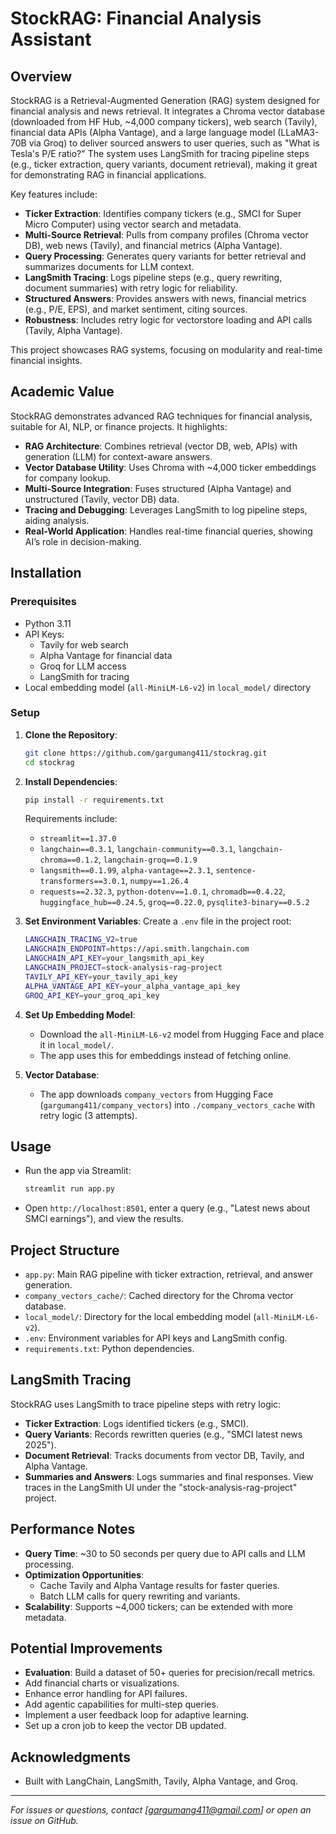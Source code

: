 # StockRAG: Financial Analysis Assistant

## Overview

StockRAG is a Retrieval-Augmented Generation (RAG) system designed for financial analysis and news retrieval. It integrates a Chroma vector database (downloaded from HF Hub, \~4,000 company tickers), web search (Tavily), financial data APIs (Alpha Vantage), and a large language model (LLaMA3-70B via Groq) to deliver sourced answers to user queries, such as "What is Tesla's P/E ratio?" The system uses LangSmith for tracing pipeline steps (e.g., ticker extraction, query variants, document retrieval), making it great for demonstrating RAG in financial applications.

Key features include:

- **Ticker Extraction**: Identifies company tickers (e.g., SMCI for Super Micro Computer) using vector search and metadata.
- **Multi-Source Retrieval**: Pulls from company profiles (Chroma vector DB), web news (Tavily), and financial metrics (Alpha Vantage).
- **Query Processing**: Generates query variants for better retrieval and summarizes documents for LLM context.
- **LangSmith Tracing**: Logs pipeline steps (e.g., query rewriting, document summaries) with retry logic for reliability.
- **Structured Answers**: Provides answers with news, financial metrics (e.g., P/E, EPS), and market sentiment, citing sources.
- **Robustness**: Includes retry logic for vectorstore loading and API calls (Tavily, Alpha Vantage).

This project showcases RAG systems, focusing on modularity and real-time financial insights.

## Academic Value

StockRAG demonstrates advanced RAG techniques for financial analysis, suitable for AI, NLP, or finance projects. It highlights:

- **RAG Architecture**: Combines retrieval (vector DB, web, APIs) with generation (LLM) for context-aware answers.
- **Vector Database Utility**: Uses Chroma with \~4,000 ticker embeddings for company lookup.
- **Multi-Source Integration**: Fuses structured (Alpha Vantage) and unstructured (Tavily, vector DB) data.
- **Tracing and Debugging**: Leverages LangSmith to log pipeline steps, aiding analysis.
- **Real-World Application**: Handles real-time financial queries, showing AI’s role in decision-making.

## Installation

### Prerequisites

- Python 3.11
- API Keys:
  - Tavily for web search
  - Alpha Vantage for financial data
  - Groq for LLM access
  - LangSmith for tracing
- Local embedding model (`all-MiniLM-L6-v2`) in `local_model/` directory

### Setup

1. **Clone the Repository**:

   ```bash
   git clone https://github.com/gargumang411/stockrag.git
   cd stockrag
   ```

2. **Install Dependencies**:

   ```bash
   pip install -r requirements.txt
   ```

   Requirements include:

   - `streamlit==1.37.0`
   - `langchain==0.3.1`, `langchain-community==0.3.1`, `langchain-chroma==0.1.2`, `langchain-groq==0.1.9`
   - `langsmith==0.1.99`, `alpha-vantage==2.3.1`, `sentence-transformers==3.0.1`, `numpy==1.26.4`
   - `requests==2.32.3`, `python-dotenv==1.0.1`, `chromadb==0.4.22`, `huggingface_hub==0.24.5`, `groq==0.22.0`, `pysqlite3-binary==0.5.2`

3. **Set Environment Variables**: Create a `.env` file in the project root:

   ```bash
   LANGCHAIN_TRACING_V2=true
   LANGCHAIN_ENDPOINT=https://api.smith.langchain.com
   LANGCHAIN_API_KEY=your_langsmith_api_key
   LANGCHAIN_PROJECT=stock-analysis-rag-project
   TAVILY_API_KEY=your_tavily_api_key
   ALPHA_VANTAGE_API_KEY=your_alpha_vantage_api_key
   GROQ_API_KEY=your_groq_api_key
   ```

4. **Set Up Embedding Model**:

   - Download the `all-MiniLM-L6-v2` model from Hugging Face and place it in `local_model/`.
   - The app uses this for embeddings instead of fetching online.

5. **Vector Database**:

   - The app downloads `company_vectors` from Hugging Face (`gargumang411/company_vectors`) into `./company_vectors_cache` with retry logic (3 attempts).

## Usage

- Run the app via Streamlit:

  ```bash
  streamlit run app.py
  ```
- Open `http://localhost:8501`, enter a query (e.g., "Latest news about SMCI earnings"), and view the results.

## Project Structure

- `app.py`: Main RAG pipeline with ticker extraction, retrieval, and answer generation.
- `company_vectors_cache/`: Cached directory for the Chroma vector database.
- `local_model/`: Directory for the local embedding model (`all-MiniLM-L6-v2`).
- `.env`: Environment variables for API keys and LangSmith config.
- `requirements.txt`: Python dependencies.

## LangSmith Tracing

StockRAG uses LangSmith to trace pipeline steps with retry logic:

- **Ticker Extraction**: Logs identified tickers (e.g., SMCI).
- **Query Variants**: Records rewritten queries (e.g., "SMCI latest news 2025").
- **Document Retrieval**: Tracks documents from vector DB, Tavily, and Alpha Vantage.
- **Summaries and Answers**: Logs summaries and final responses. View traces in the LangSmith UI under the "stock-analysis-rag-project" project.

## Performance Notes

- **Query Time**: \~30 to 50 seconds per query due to API calls and LLM processing.
- **Optimization Opportunities**:
  - Cache Tavily and Alpha Vantage results for faster queries.
  - Batch LLM calls for query rewriting and variants.
- **Scalability**: Supports \~4,000 tickers; can be extended with more metadata.

## Potential Improvements

- **Evaluation**: Build a dataset of 50+ queries for precision/recall metrics.
- Add financial charts or visualizations.
- Enhance error handling for API failures.
- Add agentic capabilities for multi-step queries.
- Implement a user feedback loop for adaptive learning.
- Set up a cron job to keep the vector DB updated.

## Acknowledgments

- Built with LangChain, LangSmith, Tavily, Alpha Vantage, and Groq.

---

*For issues or questions, contact \[gargumang411@gmail.com\] or open an issue on GitHub.*
